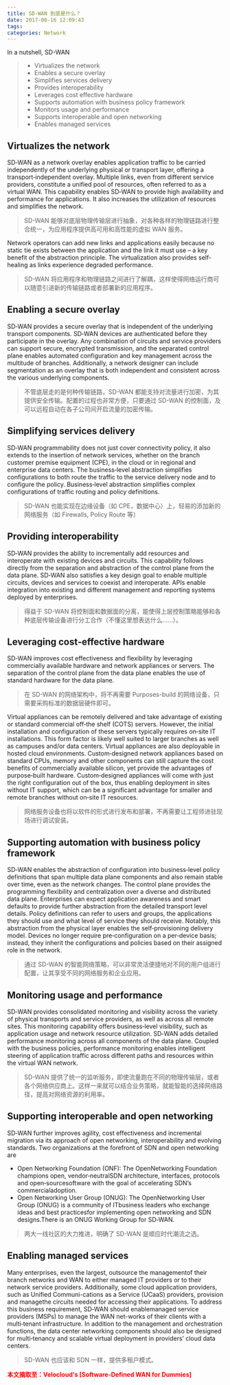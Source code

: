 ```yaml
---
title: SD-WAN 到底是什么？
date: 2017-06-16 12:09:43
tags:
categories: Network
---
```


In a nutshell, SD-WAN

> - Virtualizes the network
> - Enables a secure overlay
> - Simplifies services delivery
> - Provides interoperability
> - Leverages cost effective hardware
> - Supports automation with business policy framework
> - Monitors usage and performance
> - Supports interoperable and open networking
> - Enables managed services



## Virtualizes the network

SD‐WAN as a network overlay enables application traffic to be carried independently of the underlying physical or transport layer, offering a transport‐independent overlay. Multiple links, even from different service providers, constitute a unified pool of resources, often referred to as a virtual WAN.
This capability enables SD‐WAN to provide high availability and performance for applications. It also increases the utilization of resources and simplifies the network.

> SD-WAN 能够对底层物理传输层进行抽象，对各种各样的物理链路进行整合统一，为应用程序提供高可用和高性能的虚拟 WAN 服务。

Network operators can add new links and applications easily because no static tie exists between the application and the link it must use – a key benefit of the abstraction principle. The virtualization also provides self‐healing as links experience degraded performance.

> SD-WAN 将应用程序和物理链路之间进行了解耦，这样使得网络运行商可以随意引进新的传输链路或者部署新的应用程序。


<!-- more -->


## Enabling a secure overlay

SD‐WAN provides a secure overlay that is independent of the underlying transport components. SD‐WAN devices are authenticated before they participate in the overlay.
Any combination of circuits and service providers can support secure, encrypted transmission, and the separated control plane enables automated configuration and key management across the multitude of branches. Additionally, a network designer can include segmentation as an overlay that is both independent and consistent across the various underlying components.

> 不管底层走的是何种传输链路，SD-WAN 都能支持对流量进行加密，为其提供安全传输。配置的过程也非常方便，只要通过 SD-WAN 的控制面，及可以远程自动在各子公司间开启流量的加密传输。



## Simplifying services delivery

SD‐WAN programmability does not just cover connectivity policy, it also extends to the insertion of network services, whether on the branch customer premise equipment (CPE), in the cloud or in regional and enterprise data centers.
The business‐level abstraction simplifies configurations to both route the traffic to the service delivery node and to configure the policy. Business‐level abstraction simplifies complex configurations of traffic routing and policy definitions.

> SD-WAN 也能实现在边缘设备（如 CPE，数据中心）上，轻易的添加新的网络服务（如 Firewalls, Policy Route 等）



## Providing interoperability

SD‐WAN provides the ability to incrementally add resources and interoperate with existing devices and circuits. This capability follows directly from the separation and abstraction of the control plane from the data plane.
SD‐WAN also satisfies a key design goal to enable multiple circuits, devices and services to coexist and interoperate. APIs enable integration into existing and different management and reporting systems deployed by enterprises.

> 得益于 SD-WAN 将控制面和数据面的分离，能使得上层控制策略能够和各种底层传输设备进行分工合作（不懂这里想表达什么......）。



## Leveraging cost‐effective hardware

SD‐WAN improves cost effectiveness and flexibility by leveraging commercially available hardware and network appliances or servers. The separation of the control plane from the data plane enables the use of standard hardware for the data plane.

> 在 SD-WAN 的网络架构中，将不再需要 Purposes-build 的网络设备，只需要采购标准的数据层硬件即可。

Virtual appliances can be remotely delivered and take advantage of existing or standard commercial off‐the shelf (COTS) servers. However, the initial installation and configuration of these servers typically requires on‐site IT installations. This form factor is likely well suited to larger branches as well as campuses and/or data centers. Virtual appliances are also deployable in hosted cloud environments.
Custom‐designed network appliances based on standard CPUs, memory and other components can still capture the cost benefits of commercially available silicon, yet provide the advantages of purpose‐built hardware. Custom‐designed appliances will come with just the right configuration out of the box, thus enabling deployment in sites without IT support, which can be a significant advantage for smaller and remote branches without on‐site IT resources.

> 网络服务设备也将以软件的形式进行发布和部署，不再需要让工程师进驻现场进行调试安装。



## Supporting automation with business policy framework

SD‐WAN enables the abstraction of configuration into business‐level policy definitions that span multiple data plane components and also remain stable over time, even as the network changes. The control plane provides the programming flexibility and centralization over a diverse and distributed data plane. Enterprises can expect application awareness and smart defaults to provide further abstraction from the detailed transport level details. Policy definitions can refer to users and groups, the applications they should use and what level of service they should receive.
Notably, this abstraction from the physical layer enables the self‐provisioning delivery model. Devices no longer require pre‐configuration on a per‐device basis; instead, they inherit the configurations and policies based on their assigned role in the network.

> 通过 SD-WAN 的智能网络策略，可以非常灵活便捷地对不同的用户组进行配置，让其享受不同的网络服务和企业应用。



## Monitoring usage and performance

SD‐WAN provides consolidated monitoring and visibility across the variety of physical transports and service providers, as well as across all remote sites. This monitoring capability offers business‐level visibility, such as application usage and network resource utilization. SD‐WAN adds detailed performance monitoring across all components of the data plane. Coupled with the business policies, performance monitoring enables intelligent steering of application traffic across different paths and resources within the virtual WAN network.

> SD-WAN 提供了统一的监听服务，即使流量跑在不同的物理传输层，或者各个网络供应商上。这样一来就可以结合业务策略，就能智能的选择网络路径，提高对网络资源的利用率。



## Supporting interoperable and open networking

SD‐WAN further improves agility, cost effectiveness and incremental migration via its approach of open networking, interoperability and evolving standards. Two organizations at the forefront of SDN and open networking are
- Open Networking Foundation (ONF): The OpenNetworking Foundation champions open, vendor‐neutralSDN architecture, interfaces, protocols and open‐sourcesoftware with the goal of accelerating SDN’s commercialadoption.
- Open Networking User Group (ONUG): The OpenNetworking User Group (ONUG) is a community of ITbusiness leaders who exchange ideas and best practicesfor implementing open networking and SDN designs.There is an ONUG Working Group for SD‐WAN.

> 两大一线社区的大力推进，明确了 SD-WAN 是顺应时代潮流之选。



## Enabling managed services

Many enterprises, even the largest, outsource the managementof their branch networks and WAN to either managed IT providers or to their network service providers. Additionally, some cloud application providers, such as Unified Communi-cations as a Service (UCaaS) providers, provision and managethe circuits needed for accessing their applications.
To address this business requirement, SD‐WAN should enablemanaged service providers (MSPs) to manage the WAN net-works of their clients with a multi‐tenant infrastructure. In addition to the management and orchestration functions, the data center networking components should also be designed for multi‐tenancy and scalable virtual deployment in providers’ cloud data centers.

> SD-WAN 也应该和 SDN 一样，提供多租户模式。



<font color="red"> **本文摘取至：Velocloud's [Software-Defined WAN for Dummies]** </font>
<br>
